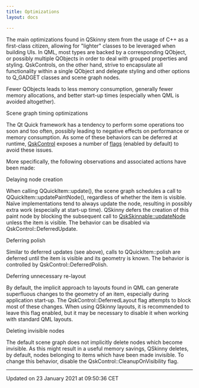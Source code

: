 ```yaml
---
title: Optimizations
layout: docs

---
```





The main optimizations found in QSkinny stem from the usage of C++ as a first-class citizen, allowing for "lighter" classes to be leveraged when building UIs. In QML, most types are backed by a corresponding QObject, or possibly multiple QObjects in order to deal with grouped properties and styling. QskControls, on the other hand, strive to encapsulate all functionality within a single QObject and delegate styling and other options to Q_GADGET classes and scene graph nodes.

Fewer QObjects leads to less memory consumption, generally fewer memory allocations, and better start-up times (especially when QML is avoided altogether).

Scene graph timing optimizations


The Qt Quick framework has a tendency to perform some operations too soon and too often, possibly leading to negative effects on performance or memory consumption. As some of these behaviors can be deferred at runtime, [QskControl](/docs/classes/class_qsk_control/) exposes a number of [flags](/docs/classes/class_qsk_quick_item/#enum-flag) (enabled by default) to avoid these issues.

More specifically, the following observations and associated actions have been made:

Delaying node creation

When calling QQuickItem::update(), the scene graph schedules a call to QQuickItem::updatePaintNode(), regardless of whether the item is visible. Naïve implementations tend to always update the node, resulting in possibly extra work (especially at start-up time). QSkinny defers the creation of this paint node by blocking the subsequent call to [QskSkinnable::updateNode](/docs/classes/class_qsk_skinnable/#function-updatenode) unless the item is visible. The behavior can be disabled via QskControl::DeferredUpdate.

Deferring polish

Similar to deferred updates (see above), calls to QQuickItem::polish are deferred until the item is visible and its geometry is known. The behavior is controlled by QskControl::DeferredPolish.

Deferring unnecessary re-layout

By default, the implicit approach to layouts found in QML can generate superfluous changes to the geometry of an item, especially during application start-up. The QskControl::DeferredLayout flag attempts to block most of these changes. When using QSkinny layouts, it is recommended to leave this flag enabled, but it may be necessary to disable it when working with standard QML layouts.

Deleting invisible nodes

The default scene graph does not implicitly delete nodes which become invisible. As this might result in a useful memory savings, QSkinny deletes, by default, nodes belonging to items which have been made invisible. To change this behavior, disable the QskControl::CleanupOnVisibility flag. 

-------------------------------

Updated on 23 January 2021 at 09:50:36 CET
